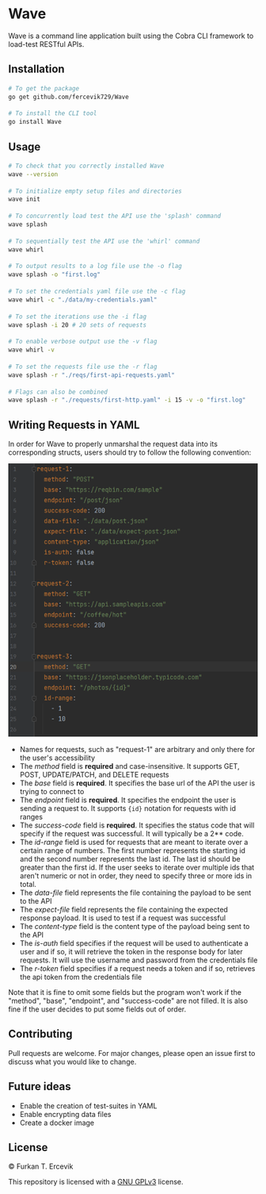 # Wave

Wave is a command line application built using the Cobra CLI framework to load-test RESTful APIs.

## Installation

```bash
# To get the package
go get github.com/fercevik729/Wave

# To install the CLI tool
go install Wave
```

## Usage

```bash
# To check that you correctly installed Wave
wave --version

# To initialize empty setup files and directories
wave init

# To concurrently load test the API use the 'splash' command
wave splash 

# To sequentially test the API use the 'whirl' command
wave whirl

# To output results to a log file use the -o flag
wave splash -o "first.log"

# To set the credentials yaml file use the -c flag
wave whirl -c "./data/my-credentials.yaml"

# To set the iterations use the -i flag
wave splash -i 20 # 20 sets of requests

# To enable verbose output use the -v flag
wave whirl -v

# To set the requests file use the -r flag
wave splash -r "./reqs/first-api-requests.yaml"

# Flags can also be combined
wave splash -r "./requests/first-http.yaml" -i 15 -v -o "first.log"
```
## Writing Requests in YAML
In order for Wave to properly unmarshal the request data into its corresponding structs, users should try to follow the 
following convention: 

![req-example](examples/request-example.png)
* Names for requests, such as "request-1" are arbitrary and only there for the user's accessibility
* The *method* field is **required** and case-insensitive. It supports GET, POST, UPDATE/PATCH, and DELETE requests
* The *base* field is **required**. It specifies the base url of the API the user is trying to connect to
* The *endpoint* field is **required**. It specifies the endpoint the user is sending a request to. It supports
```{id}``` notation for requests with id ranges
* The *success-code* field is **required**. It specifies the status code that will specify if the request was successful.
It will typically be a 2** code.
* The *id-range* field is used for requests that are meant to iterate over a certain range of numbers. The first number
represents the starting id and the second number represents the last id. The last id should be greater than the first id.
If the user seeks to iterate over multiple ids that aren't numeric or not in order, they need to specify three or more
ids in total.
* The *data-file* field represents the file containing the payload to be sent to the API
* The *expect-file* field represents the file containing the expected response payload. It is used to test if a request was
successful
* The *content-type* field is the content type of the payload being sent to the API
* The *is-auth* field specifies if the request will be used to authenticate a user and if so, it will retrieve the token
in the response body for later requests. It will use the username and password from the credentials file
* The *r-token* field specifies if a request needs a token and if so, retrieves the api token from the credentials file

Note that it is fine to omit some fields but the program won't work if the "method", "base", "endpoint", and
"success-code" are not filled. It is also fine if the user decides to put some fields out of order.

## Contributing
Pull requests are welcome. For major changes, please open an issue first to discuss what you would like to change.

## Future ideas
* Enable the creation of test-suites in YAML
* Enable encrypting data files
* Create a docker image

## License
© Furkan T. Ercevik

This repository is licensed with a [GNU GPLv3](LICENSE) license.
